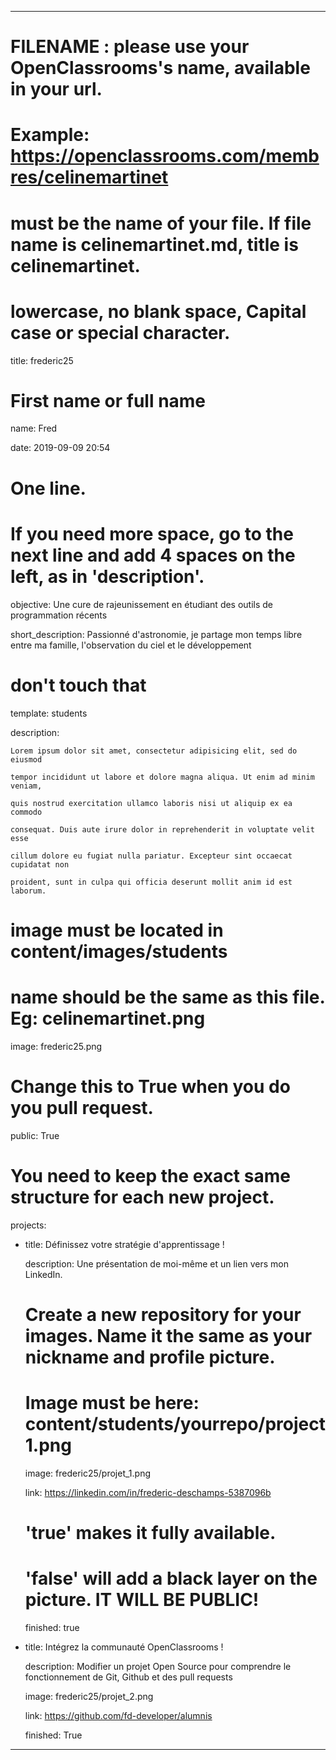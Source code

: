 ---


# FILENAME : please use your OpenClassrooms's name, available in your url.

# Example: https://openclassrooms.com/membres/celinemartinet

# must be the name of your file. If file name is celinemartinet.md, title is celinemartinet.

# lowercase, no blank space, Capital case or special character.

title: frederic25


# First name or full name

name: Fred

date: 2019-09-09 20:54


# One line.

# If you need more space, go to the next line and add 4 spaces on the left, as in 'description'.

objective: Une cure de rajeunissement en étudiant des outils de programmation récents

short_description: Passionné d'astronomie, je partage mon temps libre entre ma famille, l'observation du ciel et le développement


# don't touch that

template: students

description:

    Lorem ipsum dolor sit amet, consectetur adipisicing elit, sed do eiusmod

    tempor incididunt ut labore et dolore magna aliqua. Ut enim ad minim veniam,

    quis nostrud exercitation ullamco laboris nisi ut aliquip ex ea commodo

    consequat. Duis aute irure dolor in reprehenderit in voluptate velit esse

    cillum dolore eu fugiat nulla pariatur. Excepteur sint occaecat cupidatat non

    proident, sunt in culpa qui officia deserunt mollit anim id est laborum.


# image must be located in content/images/students

# name should be the same as this file. Eg: celinemartinet.png

image: frederic25.png


# Change this to True when you do you pull request.

public: True


# You need to keep the exact same structure for each new project.

projects:

  - title: Définissez votre stratégie d'apprentissage !

    description: Une présentation de moi-même et un lien vers mon LinkedIn.

    # Create a new repository for your images. Name it the same as your nickname and profile picture.

    # Image must be here: content/students/yourrepo/project1.png

    image: frederic25/projet_1.png

    link: https://linkedin.com/in/frederic-deschamps-5387096b

    # 'true' makes it fully available.

    # 'false' will add a black layer on the picture. IT WILL BE PUBLIC!

    finished: true

  - title: Intégrez la communauté OpenClassrooms !

    description: Modifier un projet Open Source pour comprendre le fonctionnement de Git, Github et des pull requests

    image: frederic25/projet_2.png

    link: https://github.com/fd-developer/alumnis

    finished: True

---